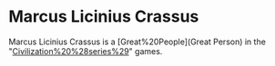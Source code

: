 # Marcus Licinius Crassus

Marcus Licinius Crassus is a [Great%20People](Great Person) in the "[Civilization%20%28series%29](Civilization)" games.